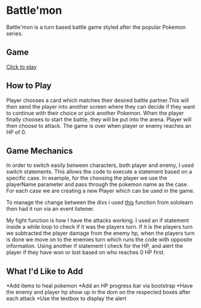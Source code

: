 # Battle'mon

Battle'mon is a turn based battle game styled after the popular Pokemon series. 


## Game
[Click to play](https://epic-jackson-af0413.netlify.app/#)


## How to Play

Player chooses a card which matches their desired battle partner.This will then send the player 
into another screen where they can decide if they want to continue with their choice or pick another Pokemon.
When the player finally chooses to start the battle, they will be put into the arena. Player will then choose to attack. 
The game is over when player or enemy reaches an HP of 0.

## Game Mechanics

In order to switch easily between characters, both player and enemy, I  used switch statements. This allows the code to execute a statement based on a specific case. In example, for the choosing the player we use the playerName parameter and pass through the pokemon name as the case. For each case we are creating a new Player which can be used in the game.

To manage the change between the divs i used [this](https://code.sololearn.com/W3087wxM8ov3/#js) function from sololearn then had it run via an event listener.

My fight function is how I have the attacks working. I used an if statement inside a while loop to check if it was the players turn. If it is the players turn we subtracted the player damage from the enemy hp, when the players turn is done we move on to the enemies turn which runs the code with opposite information. Using another if statement I check for the HP, and alert the player if they have won or lost based on who reaches 0 HP first.


## What I'd Like to Add 
*Add items to heal pokemon
*Add an HP progress bar via bootstrap
*Have the enemy and player hp show up in the dom on the respected boxes after each attack
*Use the textbox to display the alert

